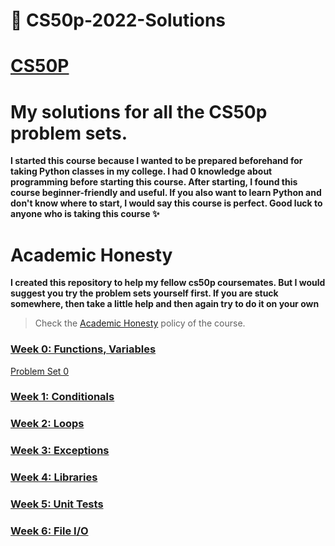 # 🐢 CS50p-2022-Solutions

# [CS50P](https://cs50.harvard.edu/python/2022/)

# My solutions for all the CS50p problem sets.


**I started this course because I wanted to be prepared beforehand for taking Python classes in my college. I had 0 knowledge about programming before starting this course. After starting, I found this course beginner-friendly and useful. If you also want to learn Python and don't know where to start, I would say this course is perfect. Good luck to anyone who is taking this course ✨**

# Academic Honesty
**I created this repository to help my fellow cs50p coursemates. But I would suggest you try the problem sets yourself first. If you are stuck somewhere, then take a little help and then again try to do it on your own**
>Check the [Academic Honesty](https://cs50.harvard.edu/python/2022/honesty/) policy of the course.


### [Week 0: Functions, Variables](https://cs50.harvard.edu/python/2022/psets/0/)
[Problem Set 0](/pset&nbsp0)

### [Week 1: Conditionals](https://cs50.harvard.edu/python/2022/psets/1/)


### [Week 2: Loops](https://cs50.harvard.edu/python/2022/psets/2/)

### [Week 3: Exceptions](https://cs50.harvard.edu/python/2022/psets/3/)


### [Week 4: Libraries](https://cs50.harvard.edu/python/2022/psets/4/)

### [Week 5: Unit Tests](https://cs50.harvard.edu/python/2022/psets/5/)

### [Week 6: File I/O](https://cs50.harvard.edu/python/2022/psets/6/)
